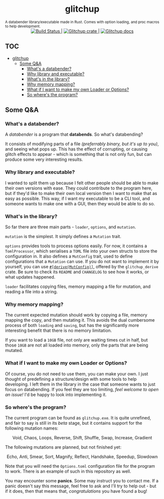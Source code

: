 <h1 align="center">glitchup</h1>

<sub align="center">
A databender library/executable made in Rust. Comes with option loading, and proc macros to help development.
</sub>

<br/>

<div align="center">
  <a href="https://travis-ci.org/Calmynt/glitchup">
    <img src="https://travis-ci.org/Calmynt/glitchup.svg?branch=master" alt="Build Status">
  </a> 
  |
  <a href="https://crates.io/crates/glitchup">
    <img src="https://img.shields.io/crates/v/glitchup.svg" alt="Glitchup crate">
  </a> 
  |
   <a href="https://docs.rs/crate/glitchup">
    <img src="https://docs.rs/glitchup/badge.svg" alt="Glitchup docs">
  </a>
</div>

<!--
[![Build status](https://travis-ci.org/Calmynt/glitchup.svg?branch=master)](https://travis-ci.org/Calmynt/glitchup)
[![glitchup](https://img.shields.io/crates/v/glitchup.svg)](https://crates.io/crates/glitchup)
[![glitchup](https://docs.rs/glitchup/badge.svg)](https://docs.rs/crate/glitchup)
-->

## TOC
- [glitchup](#glitchup)
  - [Some Q&A](#Some-QA)
    - [What's a databender?](#Whats-a-databender)
    - [Why library and executable?](#Why-library-and-executable)
    - [What's in the library?](#Whats-in-the-library)
    - [Why memory mapping?](#Why-memory-mapping)
    - [What if I want to make my own Loader or Options?](#What-if-I-want-to-make-my-own-Loader-or-Options)
    - [So where's the program?](#So-wheres-the-program)

## Some Q&A

### What's a databender?

A *databender* is a program that **databends**. So what's databending?

It consists of modifying parts of a file *(preferrably binary, but it's up to you)*, and seeing what pops up. This has the effect of corrupting, or causing glitch effects to appear - which is something that is not only fun, but can produce some very interesting results.

### Why library and executable?

I wanted to split them up because I felt other people should be able to make their own versions with ease. They could contribute to the program here, but if they'd like to make their own local version then I want to make that as easy as possible. This way, if I want my executable to be a CLI tool, and someone wants to make one with a GUI, then they would be able to do so.

### What's in the library?

So far there are three main parts - `loader`, `options`, and `mutation`.

`mutation` is the simplest. It simply defines a `Mutation` trait.

`options` provides tools to process options easily. For now, it contains a `TomlProcessor`, which serialises a `TOML` file into your own structs to store the configuration in. It also defines a `MutConfig` trait, used to define configurations that a `Mutation` can use. If you do not want to implement it by yourself, you can use [`#[derive(MutConfig)]`](glitchup_derive), offered by the `glitchup_derive` crate. Be sure to check its `README` and `CHANGELOG` to see how it works, or what updates happened.

`loader` facilitates copying files, memory mapping a file for mutation, and reading a file into a string.

### Why memory mapping?

The current expected mutation should work by copying a file, memory mapping the copy, and then mutating it. This avoids the dual cumbersome process of both `loading` and `saving`, but has the significantly more interesting benefit that there is no memory limitation. 

If you want to load a `10GB` file, not only are waiting times cut in half, but those `10GB` are not all loaded into memory, only the parts that are being mutated.

### What if I want to make my own Loader or Options?

Of course, you do not need to use them, you can make your own. I just thought of predefining a structure/design with some tools to help developing. I left them in the library in the case that someone wants to just focus on databending. If you feel they are too limiting, *feel welcome to open an issue!* I'd be happy to look into implementing it. 

### So where's the program?

The current program can be found as `glitchup.exe`. It is quite unrefined, and fair to say is still in its *beta* stage, but it contains support for the following mutation names:

<center> Void, Chaos, Loops, Reverse, Shift, Shuffle, Swap, Increase, Gradient </center>

The following mutations are planned, but not finished yet:

<center> Echo, Anti, Smear, Sort, Magnify, Reflect, Handshake, Speedup, Slowdown </center>

Note that you will need the `Options.toml` configuration file for the program to work. There is an example of such in this repository as well.

You may encounter some **panics**. Some may instruct you to contact me. If a panic doesn't say this message, feel free to ask and I'll try to help out - but if it does, then that means that, _congratulations_ you have found a bug!
